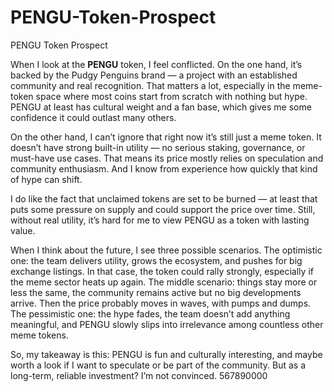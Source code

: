 # PENGU-Token-Prospect
PENGU Token Prospect

When I look at the **PENGU** token, I feel conflicted. On the one hand, it’s backed by the Pudgy Penguins brand — a project with an established community and real recognition. That matters a lot, especially in the meme-token space where most coins start from scratch with nothing but hype. PENGU at least has cultural weight and a fan base, which gives me some confidence it could outlast many others.

On the other hand, I can’t ignore that right now it’s still just a meme token. It doesn’t have strong built-in utility — no serious staking, governance, or must-have use cases. That means its price mostly relies on speculation and community enthusiasm. And I know from experience how quickly that kind of hype can shift.

I do like the fact that unclaimed tokens are set to be burned — at least that puts some pressure on supply and could support the price over time. Still, without real utility, it’s hard for me to view PENGU as a token with lasting value.

When I think about the future, I see three possible scenarios. The optimistic one: the team delivers utility, grows the ecosystem, and pushes for big exchange listings. In that case, the token could rally strongly, especially if the meme sector heats up again. The middle scenario: things stay more or less the same, the community remains active but no big developments arrive. Then the price probably moves in waves, with pumps and dumps. The pessimistic one: the hype fades, the team doesn’t add anything meaningful, and PENGU slowly slips into irrelevance among countless other meme tokens.

So, my takeaway is this: PENGU is fun and culturally interesting, and maybe worth a look if I want to speculate or be part of the community. But as a long-term, reliable investment? I’m not convinced. 
567890000

